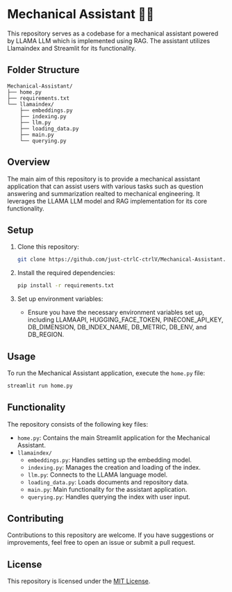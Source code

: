 # Mechanical Assistant 👩‍🔧

This repository serves as a codebase for a mechanical assistant powered by LLAMA LLM which is implemented using RAG. The assistant utilizes Llamaindex and Streamlit for its functionality.

## Folder Structure

```
Mechanical-Assistant/
├── home.py
├── requirements.txt
└── llamaindex/
    ├── embeddings.py
    ├── indexing.py
    ├── llm.py
    ├── loading_data.py
    ├── main.py
    └── querying.py
```

## Overview

The main aim of this repository is to provide a mechanical assistant application that can assist users with various tasks such as question answering and summarization realted to mechanical engineering. It leverages the LLAMA LLM model and RAG implementation for its core functionality.

## Setup

1. Clone this repository:

   ```bash
   git clone https://github.com/just-ctrlC-ctrlV/Mechanical-Assistant.git
   ```

2. Install the required dependencies:

   ```bash
   pip install -r requirements.txt
   ```

3. Set up environment variables:

   - Ensure you have the necessary environment variables set up, including LLAMAAPI, HUGGING_FACE_TOKEN, PINECONE_API_KEY, DB_DIMENSION, DB_INDEX_NAME, DB_METRIC, DB_ENV, and DB_REGION.

## Usage

To run the Mechanical Assistant application, execute the `home.py` file:

```bash
streamlit run home.py
```

## Functionality

The repository consists of the following key files:

- `home.py`: Contains the main Streamlit application for the Mechanical Assistant.
- `llamaindex/`
  - `embeddings.py`: Handles setting up the embedding model.
  - `indexing.py`: Manages the creation and loading of the index.
  - `llm.py`: Connects to the LLAMA language model.
  - `loading_data.py`: Loads documents and repository data.
  - `main.py`: Main functionality for the assistant application.
  - `querying.py`: Handles querying the index with user input.

## Contributing

Contributions to this repository are welcome. If you have suggestions or improvements, feel free to open an issue or submit a pull request.

## License

This repository is licensed under the [MIT License](LICENSE).
